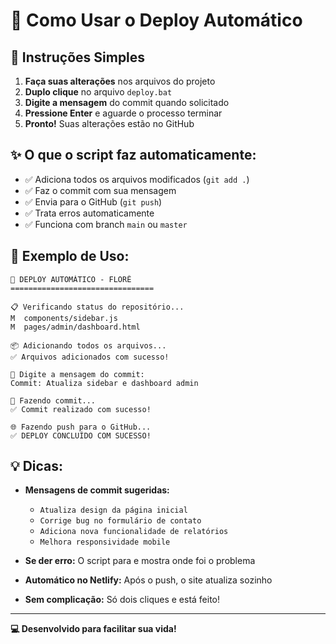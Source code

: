 # 🚀 Como Usar o Deploy Automático

## 📝 Instruções Simples

1. **Faça suas alterações** nos arquivos do projeto
2. **Duplo clique** no arquivo `deploy.bat`
3. **Digite a mensagem** do commit quando solicitado
4. **Pressione Enter** e aguarde o processo terminar
5. **Pronto!** Suas alterações estão no GitHub

## ✨ O que o script faz automaticamente:

- ✅ Adiciona todos os arquivos modificados (`git add .`)
- ✅ Faz o commit com sua mensagem
- ✅ Envia para o GitHub (`git push`)
- ✅ Trata erros automaticamente
- ✅ Funciona com branch `main` ou `master`

## 🔧 Exemplo de Uso:

```
🚀 DEPLOY AUTOMÁTICO - FLORÊ
================================

📋 Verificando status do repositório...
M  components/sidebar.js
M  pages/admin/dashboard.html

📦 Adicionando todos os arquivos...
✅ Arquivos adicionados com sucesso!

💬 Digite a mensagem do commit:
Commit: Atualiza sidebar e dashboard admin

📝 Fazendo commit...
✅ Commit realizado com sucesso!

🌐 Fazendo push para o GitHub...
✅ DEPLOY CONCLUÍDO COM SUCESSO!
```

## 💡 Dicas:

- **Mensagens de commit sugeridas:**
  - `Atualiza design da página inicial`
  - `Corrige bug no formulário de contato`
  - `Adiciona nova funcionalidade de relatórios`
  - `Melhora responsividade mobile`

- **Se der erro:** O script para e mostra onde foi o problema
- **Automático no Netlify:** Após o push, o site atualiza sozinho
- **Sem complicação:** Só dois cliques e está feito!

---
**💻 Desenvolvido para facilitar sua vida!** 